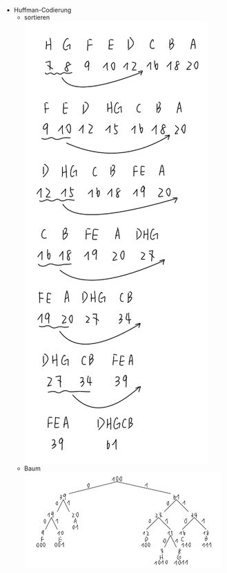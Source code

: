 - Huffman-Codierung
	- sortieren ![|225](https://raw.githubusercontent.com/ICH-BIN-HXM/images/main/pictures_Obsidian/Mathe3_Huffman-Codierung_Sortieren.png)
	- Baum ![|450](https://raw.githubusercontent.com/ICH-BIN-HXM/images/main/pictures_Obsidian/Mathe3_Huffman-Codierung_Baum.png)
